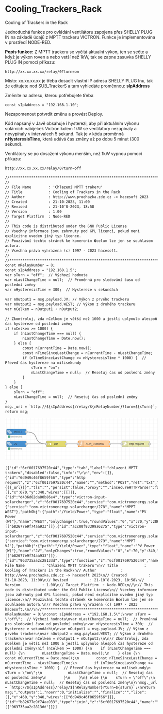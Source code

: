 # Cooling_Trackers_Rack

Cooling of Trackers in the Rack

Jednoduchá funkce pro ovládání ventilátoru zapojena přes SHELLY PLUG IN na základě údajů z MPTT trackeru VICTRON. Funkce je implementována v prostředí NODE-RED. 
 

**Popis funkce:** Z MPTT trackeru se vyčítá aktualní výkon, ten se sečte a když je výkon roven a nebo vetší než 1kW, tak se zapne zasuvka SHELLY PLUG IN pomocí příkazu: 

 
```
http://xx.xx.xx.xx/relay/0?turn=on 
 ```

Místo: xx.xx.xx.xx je třeba dosadit vlastní IP adresu SHELLY PLUG Inu, tak že editujete nod SUB_TrackerS a tam vyhledáte proměnnou: **sIpAddress** 
 

Změníte na adresu, kterou potřebujete třeba:  
```
const sIpAddress = "192.168.1.10"; 
```
Nezapomenout potvrdit změnu a provést Deploy.  

Kód napsaný v Javě obsahuje i hysterezi, aby při aktuálním výkonu solárních nabíječek Victron kolem 1kW se ventilátory nezapínaly a nevypínaly v intervalech 5 sekund. Tak je v kódu proměnná **nHysteresisTime**, která udává čas změny až po dobu 5 minut (300 sekund). 

Ventilátory se po dosažení výkonu menším, než 1kW vypnou pomocí příkazu: 
```
http://xx.xx.xx.xx/relay/0?turn=off
```

```
//*****************************************************************************
//
// File Name        : 'Chlazeni MPTT trakeru'
// Title            : Cooling of Trackers in the Rack
// Author           : http://www.prochazka.zde.cz -> hacesoft 2023
// Created          : 21-10-2023, 11:00
// Revised          : 21-10¨8-2023, 18:58
// Version          : 1.00
// Target Platfirm  : Node-RED
//
// This code is distributed under the GNU Public License
// Vsechny informace jsou zahrnuty pod GPL licenci, pokud není explicitne uveden jiný typ licence.
// Pouzivání techto stránek ke komercním �celum lze jen se souhlasem autora.
// Vsechna práva vyhrazena (c) 1997 - 2023 hacesoft.
//
//*****************************************************************************
const nRelayNumber = 0;
const sIpAddress = "192.168.1.5";
var sTurn = "off";  // Výchozí hodnota
var nLastChangeTime = null;  // Proměnná pro sledování času od poslední změny
var nHysteresisTime = 300;  // Hystereze v sekundách

var nOutput1 = msg.payload.JV; // Výkon z prvého trackeru
var nOutput2 = msg.payload.WEST; // Výkon z druhého trackeru
var nCelkem = nOutput1 + nOutput2;

// Zkontroluj, zda nCelkem je větší než 1000 a jestli uplynulo alespoň čas hystereze od poslední změny
if (nCelkem >= 1000) {
    if (nLastChangeTime === null) {
        nLastChangeTime = Date.now();
    } else {
        const nCurrentTime = Date.now();
        const nTimeSinceLastChange = nCurrentTime - nLastChangeTime;
        if (nTimeSinceLastChange >= nHysteresisTime * 1000) {  // Převeď čas hystereze na milisekundy
            sTurn = "on";
            nLastChangeTime = null;  // Resetuj čas od poslední změny
        }
    }
} else {
    sTurn = "off";
    nLastChangeTime = null;  // Resetuj čas od poslední změny
}
msg._url = `http://${sIpAddress}/relay/${nRelayNumber}?turn=${sTurn}`;
return msg;
```
![Colling_node_red.png](./Colling_node_red.png)
```
[{"id":"6cf0017697520c44","type":"tab","label":"chlazeni MPTT trakeru","disabled":false,"info":"\r\n","env":[]},{"id":"6d949c46f8659f66","type":"http request","z":"6cf0017697520c44","name":"","method":"POST","ret":"txt","paytoqs":"ignore","url":"{{{_url}}}","tls":"","persist":false,"proxy":"","insecureHTTPParser":false,"authType":"","senderr":false,"headers":[],"x":670,"y":340,"wires":[[]]},{"id":"d436d62da80b86e4","type":"victron-input-solarcharger","z":"6cf0017697520c44","service":"com.victronenergy.solarcharger/278","path":"/Yield/Power","serviceObj":{"service":"com.victronenergy.solarcharger/278","name":"MPPT WEST"},"pathObj":{"path":"/Yield/Power","type":"float","name":"PV Power (W)"},"name":"WEST","onlyChanges":true,"roundValues":"0","x":70,"y":280,"wires":[["b82677e9f74aa933"]]},{"id":"acc00f93399a6275","type":"victron-input-solarcharger","z":"6cf0017697520c44","service":"com.victronenergy.solarcharger/279","path":"/Yield/Power","serviceObj":{"service":"com.victronenergy.solarcharger/279","name":"MPPT VJ"},"pathObj":{"path":"/Yield/Power","type":"float","name":"PV Power (W)"},"name":"JV","onlyChanges":true,"roundValues":"0","x":70,"y":340,"wires":[["b82677e9f74aa933"]]},{"id":"963735aa2c2813dd","type":"function","z":"6cf0017697520c44","name":"SUB_TrackerS","func":"//*****************************************************************************\n//\n// File Name        : 'Chlazeni MPTT trakeru'\n// Title            : Cooling of Trackers in the Rack\n// Author           : http://www.prochazka.zde.cz -> hacesoft 2023\n// Created          : 21-10-2023, 11:00\n// Revised          : 21-10¨8-2023, 18:58\n// Version          : 1.00\n// Target Platfirm  : Node-RED\n//\n// This code is distributed under the GNU Public License\n// Vsechny informace jsou zahrnuty pod GPL licenci, pokud není explicitne uveden jiný typ licence.\n// Pouzivání techto stránek ke komercním �celum lze jen se souhlasem autora.\n// Vsechna práva vyhrazena (c) 1997 - 2023 hacesoft.\n//\n//*****************************************************************************\nconst nRelayNumber = 0;\nconst sIpAddress = \"192.168.1.5\";\nvar sTurn = \"off\";  // Výchozí hodnota\nvar nLastChangeTime = null;  // Proměnná pro sledování času od poslední změny\nvar nHysteresisTime = 300;  // Hystereze v sekundách\n\nvar nOutput1 = msg.payload.JV; // Výkon z prvého trackeru\nvar nOutput2 = msg.payload.WEST; // Výkon z druhého trackeru\nvar nCelkem = nOutput1 + nOutput2;\n\n// Zkontroluj, zda nCelkem je větší než 1000 a jestli uplynulo alespoň čas hystereze od poslední změny\nif (nCelkem >= 1000) {\n    if (nLastChangeTime === null) {\n        nLastChangeTime = Date.now();\n    } else {\n        const nCurrentTime = Date.now();\n        const nTimeSinceLastChange = nCurrentTime - nLastChangeTime;\n        if (nTimeSinceLastChange >= nHysteresisTime * 1000) {  // Převeď čas hystereze na milisekundy\n            sTurn = \"on\";\n            nLastChangeTime = null;  // Resetuj čas od poslední změny\n        }\n    }\n} else {\n    sTurn = \"off\";\n    nLastChangeTime = null;  // Resetuj čas od poslední změny\n}\nmsg._url = `http://${sIpAddress}/relay/${nRelayNumber}?turn=${sTurn}`;\nreturn msg;","outputs":1,"noerr":0,"initialize":"","finalize":"","libs":[],"x":460,"y":340,"wires":[["6d949c46f8659f66"]]},{"id":"b82677e9f74aa933","type":"join","z":"6cf0017697520c44","name":"","mode":"custom","build":"object","property":"payload","propertyType":"msg","key":"topic","joiner":"\\n","joinerType":"str","accumulate":true,"timeout":"","count":"2","reduceRight":false,"reduceExp":"","reduceInit":"","reduceInitType":"","reduceFixup":"","x":270,"y":340,"wires":[["963735aa2c2813dd"]]}]
```
